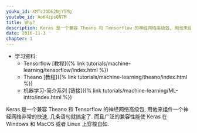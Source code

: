 ```yaml
---
youku_id: XMTc3ODk2NjY5Mg
youtube_id: AoK4zpsQN7M
title: Why?
description: Keras 是一个兼容 Theano 和 Tensorflow 的神经网络高级包, 用他来组件一个神经网络非常的快速, 几条语句就搞定了. 而且广泛的兼容性能使 Keras 在 Windows 和 MacOS 或者 Linux 上穿梭自如.
date: 2016-11-3
chapter: 1
---
```

* 学习资料:
  * Tensorflow [教程]({% link tutorials/machine-learning/tensorflow/index.html %})
  * Theano [教程]({% link tutorials/machine-learning/theano/index.html %})
  * 机器学习-简介系列 [链接]({% link tutorials/machine-learning/ML-intro/index.html %})

Keras 是一个兼容 Theano 和 Tensorflow 的神经网络高级包, 
用他来组件一个神经网络非常的快速, 几条语句就搞定了. 
而且广泛的兼容性能使 Keras 在 Windows 和 MacOS 或者 Linux 上穿梭自如.